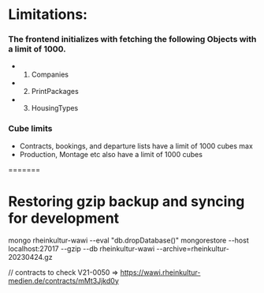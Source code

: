 # Limitations:
### The frontend initializes with fetching the following Objects with a limit of 1000.
- 1. Companies
- 2. PrintPackages
- 3. HousingTypes

### Cube limits
- Contracts, bookings, and departure lists have a limit of 1000 cubes max
- Production, Montage etc also have a limit of 1000 cubes

=======
# Restoring gzip backup and syncing for development

mongo rheinkultur-wawi --eval "db.dropDatabase()"
mongorestore --host localhost:27017 --gzip --db rheinkultur-wawi --archive=rheinkultur-20230424.gz 


// contracts to check
V21-0050 => https://wawi.rheinkultur-medien.de/contracts/mMt3Jjkd0y
